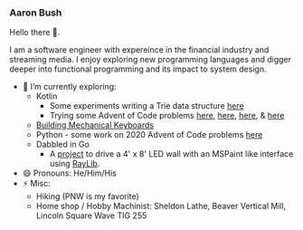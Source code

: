 ### Aaron Bush

Hello there 👋.

I am a software engineer with expereince in the financial industry and streaming media.  I enjoy exploring new programming languages and digger deeper into functional programming and its impact to system design.

- 🌱 I’m currently exploring: 
  - Kotlin
    - Some experiments writing a Trie data structure [here](https://github.com/aaronbush/kotlin-trie)
    - Trying some Advent of Code problems [here](https://github.com/aaronbush/aoc-2020-kotlin), [here](https://github.com/aaronbush/aoc-2021-kotlin), [here](https://github.com/aaronbush/aoc-2022-kotlin), & [here](https://github.com/aaronbush/aoc-2023-kotlin)
  - [Building Mechanical Keyboards](https://aaronbush.github.io/keyboards/)
  - Python - some work on 2020 Advent of Code problems [here](https://github.com/aaronbush/aoc-2020)
  - Dabbled in Go
    - A [project](https://github.com/aaronbush/goledwall) to drive a 4' x 8' LED wall with an MSPaint like interface using [RayLib](https://www.raylib.com/).
- 😄 Pronouns: He/Him/His
- ⚡ Misc:
  - Hiking (PNW is my favorite)
  - Home shop / Hobby Machinist: Sheldon Lathe, Beaver Vertical Mill, Lincoln Square Wave TIG 255

